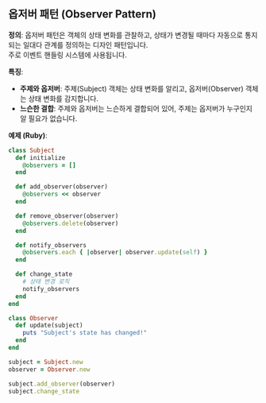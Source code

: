 ## 옵저버 패턴 (Observer Pattern)

**정의**:
옵저버 패턴은 객체의 상태 변화를 관찰하고, 상태가 변경될 때마다 자동으로 통지되는 일대다 관계를 정의하는 디자인 패턴입니다.  
주로 이벤트 핸들링 시스템에 사용됩니다.

**특징**:
- **주제와 옵저버**: 주제(Subject) 객체는 상태 변화를 알리고, 옵저버(Observer) 객체는 상태 변화를 감지합니다.
- **느슨한 결합**: 주제와 옵저버는 느슨하게 결합되어 있어, 주제는 옵저버가 누구인지 알 필요가 없습니다.

**예제 (Ruby)**:
```ruby
class Subject
  def initialize
    @observers = []
  end

  def add_observer(observer)
    @observers << observer
  end

  def remove_observer(observer)
    @observers.delete(observer)
  end

  def notify_observers
    @observers.each { |observer| observer.update(self) }
  end

  def change_state
    # 상태 변경 로직
    notify_observers
  end
end

class Observer
  def update(subject)
    puts "Subject's state has changed!"
  end
end

subject = Subject.new
observer = Observer.new

subject.add_observer(observer)
subject.change_state
```
